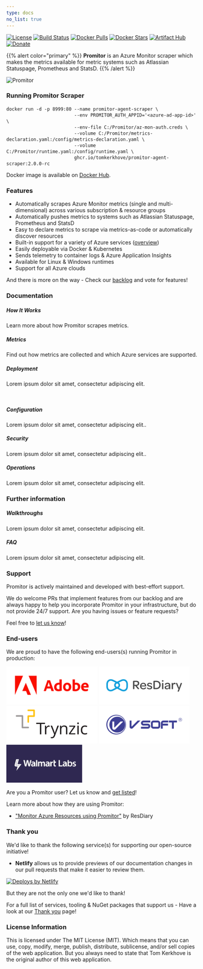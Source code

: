 ```yaml
---
type: docs
no_list: true
---
```


[![License](https://img.shields.io/github/license/mashape/apistatus.svg?style=flat-square)](https://github.com/tomkerkhove/promitor/blob/master/LICENSE)
[![Build Status](https://img.shields.io/azure-devops/build/tomkerkhove/promitor/50/master.svg?label=Scraper%20Agent%20-%20CI&style=flat-square)](https://dev.azure.com/tomkerkhove/Promitor/_build/latest?definitionId=50&branchName=master)
[![Docker Pulls](https://img.shields.io/docker/pulls/tomkerkhove/promitor-agent-scraper.svg?style=flat-square)](https://hub.docker.com/r/tomkerkhove/promitor-agent-scraper/)
[![Docker Stars](https://img.shields.io/docker/stars/tomkerkhove/promitor-agent-scraper.svg?style=flat-square)](https://hub.docker.com/r/tomkerkhove/promitor-agent-scraper/)
[![Artifact Hub](https://img.shields.io/endpoint?url=https://artifacthub.io/badge/repository/promitor?style=flat-square)](https://artifacthub.io/packages/search?repo=promitor)
[![Donate](https://img.shields.io/badge/Donate%20via-GitHub-blue.svg?style=flat-square)](https://github.com/users/tomkerkhove/sponsorship)

{{% alert color="primary" %}}
**Promitor** is an Azure Monitor scraper which makes the metrics available
for metric systems such as Atlassian Statuspage, Prometheus and StatsD.
{{% /alert %}}

<img src="/images/promitor.svg" alt="Promitor" width=400>

### Running Promitor Scraper

```shell
docker run -d -p 8999:80 --name promitor-agent-scraper \
                         --env PROMITOR_AUTH_APPID='<azure-ad-app-id>'   \
                         --env-file C:/Promitor/az-mon-auth.creds \
                         --volume C:/Promitor/metrics-declaration.yaml:/config/metrics-declaration.yaml \
                         --volume C:/Promitor/runtime.yaml:/config/runtime.yaml \
                         ghcr.io/tomkerkhove/promitor-agent-scraper:2.0.0-rc
```

Docker image is available on [Docker Hub](https://hub.docker.com/r/tomkerkhove/promitor-agent-scraper/).

### Features

- Automatically scrapes Azure Monitor metrics (single and multi-dimensional) across various subscription &
 resource groups
- Automatically pushes metrics to systems such as Atlassian Statuspage, Prometheus and StatsD
- Easy to declare metrics to scrape via metrics-as-code or automatically discover resources
- Built-in support for a variety of Azure services ([overview](configuration/v2.x/metrics#supported-azure-services))
- Easily deployable via Docker & Kubernetes
- Sends telemetry to container logs & Azure Application Insights
- Available for Linux & Windows runtimes
- Support for all Azure clouds

And there is more on the way - Check our [backlog](https://github.com/tomkerkhove/promitor/issues)
and vote for features!

### Documentation

<div class="card-deck">
  <div class="card">
    <div class="card-body">
      <h5 class="card-title"><b>How It Works</b></h5>
      <p class="card-text">Learn more about how Promitor scrapes metrics.</p>
      <a href="concepts" class="stretched-link"></a>
    </div>
  </div>
  <div class="card">
    <div class="card-body">
      <h5 class="card-title"><b>Metrics</b></h5>
      <p class="card-text">Find out how metrics are collected and which Azure services are supported.</p>
      <a href="}" class="stretched-link"></a>
    </div>
  </div>
  <div class="card">
    <div class="card-body">
      <h5 class="card-title"><b>Deployment</b></h5>
      <p class="card-text">Lorem ipsum dolor sit amet, consectetur adipiscing elit.</p>
      <a href="" class="stretched-link"></a>
    </div>
  </div>
</div>
<br/>
<div class="card-deck">
  <div class="card">
    <div class="card-body">
      <h5 class="card-title"><b>Configuration</b></h5>
      <p class="card-text">Lorem ipsum dolor sit amet, consectetur adipiscing elit..</p>
      <a href="concepts" class="stretched-link"></a>
    </div>
  </div>
  <div class="card">
    <div class="card-body">
      <h5 class="card-title"><b>Security</b></h5>
      <p class="card-text">Lorem ipsum dolor sit amet, consectetur adipiscing elit..</p>
      <a href="}" class="stretched-link"></a>
    </div>
  </div>
  <div class="card">
    <div class="card-body">
      <h5 class="card-title"><b>Operations</b></h5>
      <p class="card-text">Lorem ipsum dolor sit amet, consectetur adipiscing elit.</p>
      <a href="" class="stretched-link"></a>
    </div>
  </div>
</div>

### Further information

<div class="card-deck">
  <div class="card">
    <div class="card-body">
      <h5 class="card-title"><b>Walkthroughs</b></h5>
      <p class="card-text">Lorem ipsum dolor sit amet, consectetur adipiscing elit.</p>
      <a href="concepts" class="stretched-link"></a>
    </div>
  </div>
  <div class="card">
    <div class="card-body">
      <h5 class="card-title"><b>FAQ</b></h5>
      <p class="card-text">Lorem ipsum dolor sit amet, consectetur adipiscing elit.</p>
      <a href="}" class="stretched-link"></a>
    </div>
  </div>
</div>

### Support

Promitor is actively maintained and developed with best-effort support.

We do welcome PRs that implement features from our backlog and are always happy
to help you incorporate Promitor in your infrastructure, but do not provide 24/7
support. Are you having issues or feature requests?

Feel free to [let us know](https://github.com/tomkerkhove/promitor/issues/new/choose)!

### End-users

We are proud to have the following end-users(s) running Promitor in production:

![Adobe](./media/logos/end-users/adobe.png)
![ResDiary](./media/logos/end-users/resdiary.png)
![Trynz](./media/logos/end-users/trynz.png)
![Vsoft](./media/logos/end-users/vsoft.png)
![Walmart Labs](./media/logos/end-users/walmart-labs.jpg)

Are you a Promitor user? Let us know and [get listed](https://forms.gle/hjcpaaVFa1A1hZaK6)!

Learn more about how they are using Promitor:

- ["Monitor Azure Resources using Promitor"](https://medium.com/resdiary-product-team/monitor-azure-resources-using-promitor-b3d8384867c1)
 by ResDiary

### Thank you

We'd like to thank the following service(s) for supporting our open-source initiative!

- **Netlify** allows us to provide previews of our documentation changes in our
  pull requests that make it easier to review them.

<!-- markdownlint-disable MD033 -->
  <a href="https://www.netlify.com">
    <img src="https://www.netlify.com/img/global/badges/netlify-color-bg.svg" alt="Deploys by Netlify" />
  </a>
<!-- markdownlint-enable -->

But they are not the only one we'd like to thank!

For a full list of services, tooling & NuGet packages that support us -
 Have a look at our [Thank you](thank-you) page!

### License Information

This is licensed under The MIT License (MIT). Which means that you can use, copy,
modify, merge, publish, distribute, sublicense, and/or sell copies of the web application.
But you always need to state that Tom Kerkhove is the original author of this web
application.